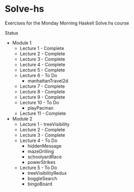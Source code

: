 # Solve-hs

Exercises for the Monday Morning Haskell Solve.hs course

Status

- Module 1
    - Lecture 1 - Complete
    - Lecture 2 - Complete
    - Lecture 3 - Complete
    - Lecture 4 - Complete
    - Lecture 5 - Complete
    - Lecture 6 -  To Do
        - manhattanTravel2d
    - Lecture 7 - Complete
    - Lecture 8 - Complete
    - Lecture 9 - Complete
    - Lecture 10 - To Do
        - playPacman
    - Lecture 11 - Complete
- Module 2
    - Lecture 1 - treeVisibility
    - Lecture 2 - Complete
    - Lecture 3 - Complete
    - Lecture 4 - To Do
        - hiddenMessage
        - mazeDrilling
        - schoolyardRace
        - powerStrikes
    - Lecture 5 - To Do
        - treeVisibilityRedux
        - boggleSearch
        - bingoBoard